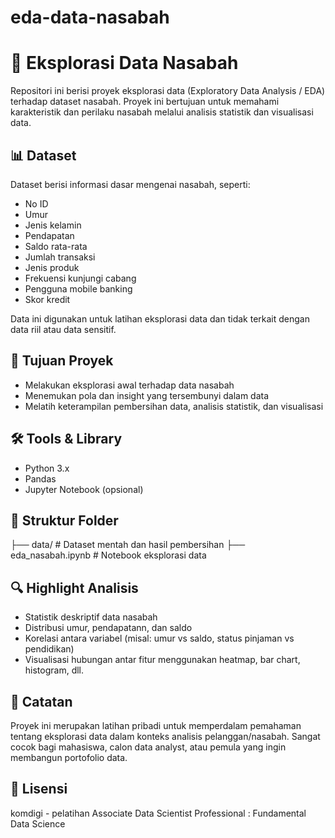 # eda-data-nasabah
# 🧾 Eksplorasi Data Nasabah

Repositori ini berisi proyek eksplorasi data (Exploratory Data Analysis / EDA) terhadap dataset nasabah. Proyek ini bertujuan untuk memahami karakteristik dan perilaku nasabah melalui analisis statistik dan visualisasi data.

## 📊 Dataset
Dataset berisi informasi dasar mengenai nasabah, seperti:
- No ID
- Umur
- Jenis kelamin
- Pendapatan
- Saldo rata-rata
- Jumlah transaksi
- Jenis produk
- Frekuensi kunjungi cabang
- Pengguna mobile banking
- Skor kredit

Data ini digunakan untuk latihan eksplorasi data dan tidak terkait dengan data riil atau data sensitif.

## 🎯 Tujuan Proyek
- Melakukan eksplorasi awal terhadap data nasabah
- Menemukan pola dan insight yang tersembunyi dalam data
- Melatih keterampilan pembersihan data, analisis statistik, dan visualisasi

## 🛠️ Tools & Library
- Python 3.x
- Pandas
- Jupyter Notebook (opsional)

## 📁 Struktur Folder
├── data/ # Dataset mentah dan hasil pembersihan
├── eda_nasabah.ipynb # Notebook eksplorasi data


## 🔍 Highlight Analisis
- Statistik deskriptif data nasabah
- Distribusi umur, pendapatann, dan saldo
- Korelasi antara variabel (misal: umur vs saldo, status pinjaman vs pendidikan)
- Visualisasi hubungan antar fitur menggunakan heatmap, bar chart, histogram, dll.

## 📝 Catatan
Proyek ini merupakan latihan pribadi untuk memperdalam pemahaman tentang eksplorasi data dalam konteks analisis pelanggan/nasabah. Sangat cocok bagi mahasiswa, calon data analyst, atau pemula yang ingin membangun portofolio data.

## 📎 Lisensi
komdigi - pelatihan Associate Data Scientist Professional : Fundamental Data Science

